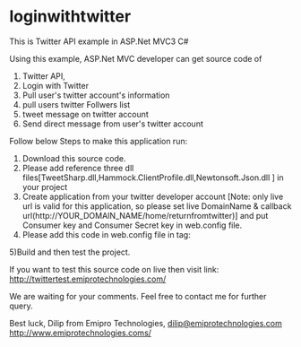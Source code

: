 loginwithtwitter
================

This is Twitter API example in ASP.Net MVC3 C#

Using this example, ASP.Net MVC developer can get source code of 
1) Twitter API, 
2) Login with  Twitter 
3) Pull user's twitter account's information
3) pull users twitter Follwers list
4) tweet message on twitter account
5) Send direct message from user's twitter account


Follow below Steps to make this application run:
1) Download this source code.
2) Please add reference three dll files[TweetSharp.dll,Hammock.ClientProfile.dll,Newtonsoft.Json.dll ] in your project
3) Create application from your twitter developer account [Note: only live url is valid for this application, so please set live DomainName & callback url(http://YOUR_DOMAIN_NAME/home/returnfromtwitter)] and put Consumer key and Consumer Secret key in web.config file.
4) Please add this code in web.config file in <assemblyBinding> tag:
	 <dependentAssembly>
	        <assemblyIdentity name="Newtonsoft.Json" publicKeyToken="30ad4fe6b2a6aeed" culture="neutral" />
        	<bindingRedirect oldVersion="0.0.0.0-4.5.0.0" newVersion="4.5.0.0" />
      </dependentAssembly>

5)Build and then test the project.

If you want to test this source code on live then visit link: http://twittertest.emiprotechnologies.com/


We are waiting for your comments. Feel free to contact me for further query.

Best luck,
Dilip from Emipro Technologies,
dilip@emiprotechnologies.com
http://www.emiprotechnologies.coms/
